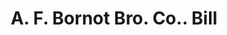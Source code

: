 ---
doi: 10.7916/D8J11FBK
date_other: '1922'
date_other_textual: '1922'
form: printed ephemera
genre:
- Invoices
name:
- A. F. Bornot Bro. Co.
object_in_context_url: https://biggert.cul.columbia.edu/items/view/ave_biggert_01384
subject_hierarchical_geographic:
- Philadelphia, Pennsylvania, United States
subject_name:
- A. F. Bornot Bro. Co.
title: A. F. Bornot Bro. Co.. Bill
sort_title: A. F. Bornot Bro. Co.. Bill
call_number: ave_biggert_01384
coordinates:
- 40.00944444444445,-75.13333333333334
pid: ave_biggert_01384
identifiers: ave_biggert_01384
thumbnail: https://derivativo-1.library.columbia.edu/iiif/2/ldpd:344696/full/!256,256/0/native.jpg
permalink: /biggert/ave_biggert_01384/
layout: iiif-image-page
---
